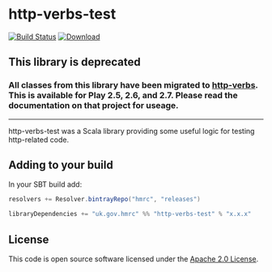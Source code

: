 http-verbs-test
===============

[![Build Status](https://travis-ci.org/hmrc/http-verbs-test.svg)](https://travis-ci.org/hmrc/http-verbs-test) [ ![Download](https://api.bintray.com/packages/hmrc/releases/http-verbs-test/images/download.svg) ](https://bintray.com/hmrc/releases/http-verbs-test/_latestVersion)

## This library is deprecated
### All classes from this library have been migrated to [http-verbs](https://github.com/hmrc/http-verbs). This is available for Play 2.5, 2.6, and 2.7. Please read the documentation on that project for useage.

---------------

http-verbs-test was a Scala library providing some useful logic for testing http-related code.

## Adding to your build

In your SBT build add:

```scala
resolvers += Resolver.bintrayRepo("hmrc", "releases")

libraryDependencies += "uk.gov.hmrc" %% "http-verbs-test" % "x.x.x"
```

## License ##
 
This code is open source software licensed under the [Apache 2.0 License]("http://www.apache.org/licenses/LICENSE-2.0.html").
